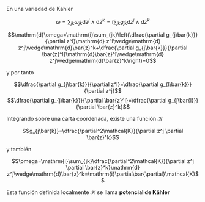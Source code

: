 En una variedad de Kähler

$$\omega=\sum_{jk}\omega_{j\bar{k}}\mathrm{d} z^j\wedge\mathrm{d}\bar{z}^k=\mathrm{i}\sum_{jk}g_{j\bar{k}}\mathrm{d} z^j\wedge\mathrm{d}\bar{z}^k$$

$$\mathrm{d}\omega=\mathrm{i}\sum_{jk}\left(\dfrac{\partial g_{j\bar{k}}}{\partial z^l}\mathrm{d} z^l\wedge\mathrm{d} z^j\wedge\mathrm{d}\bar{z}^k+\dfrac{\partial g_{j\bar{k}}}{\partial \bar{z}^l}\mathrm{d}\bar{z}^l\wedge\mathrm{d} z^j\wedge\mathrm{d}\bar{z}^k\right)=0$$

y por tanto

$$\dfrac{\partial g_{j\bar{k}}}{\partial z^l}=\dfrac{\partial g_{l\bar{k}}}{\partial z^j}$$ 
$$\dfrac{\partial g_{j\bar{k}}}{\partial \bar{z}^l}=\dfrac{\partial g_{j\bar{l}}}{\partial \bar{z}^k}$$

Integrando sobre una carta coordenada, existe una función $\mathcal{K}$ 

$$g_{j\bar{k}}=\dfrac{\partial^2\mathcal{K}}{\partial z^j \partial \bar{z}^k}$$

y también

$$\omega=\mathrm{i}\sum_{jk}\dfrac{\partial^2\mathcal{K}}{\partial z^j \partial \bar{z}^k}\mathrm{d} z^j\wedge\mathrm{d}\bar{z}^k=\mathrm{i}\partial\bar{\partial}\mathcal{K}$$

Esta función definida localmente $\mathcal{K}$ se llama **potencial de Kähler**